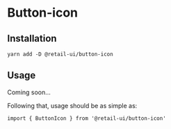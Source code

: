 # Button-icon

## Installation

`yarn add -D @retail-ui/button-icon`

## Usage

Coming soon...

Following that, usage should be as simple as:

```tsx
import { ButtonIcon } from '@retail-ui/button-icon'
```
